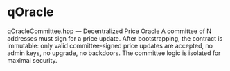 # qOracle


qOracleCommittee.hpp — Decentralized Price Oracle
A committee of N addresses must sign for a price update. After bootstrapping, the contract is immutable: only valid committee-signed price updates are accepted, no admin keys, no upgrade, no backdoors. The committee logic is isolated for maximal security.
